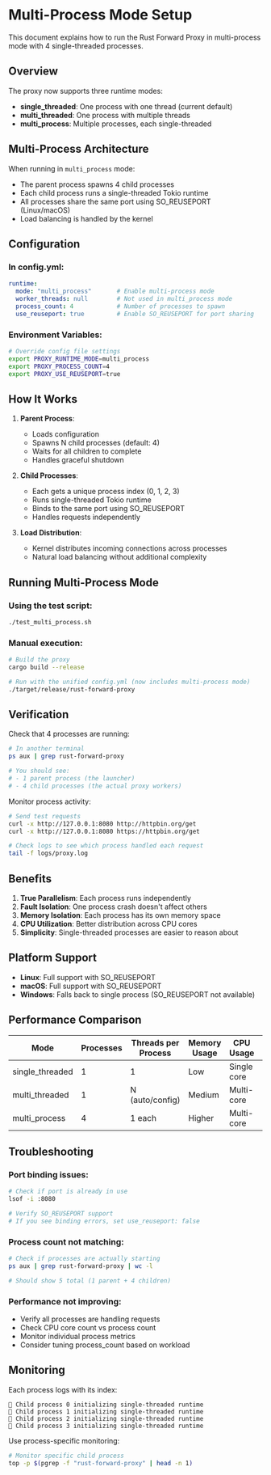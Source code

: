 # Multi-Process Mode Setup

This document explains how to run the Rust Forward Proxy in multi-process mode with 4 single-threaded processes.

## Overview

The proxy now supports three runtime modes:
- **single_threaded**: One process with one thread (current default)
- **multi_threaded**: One process with multiple threads
- **multi_process**: Multiple processes, each single-threaded

## Multi-Process Architecture

When running in `multi_process` mode:
- The parent process spawns 4 child processes
- Each child process runs a single-threaded Tokio runtime
- All processes share the same port using SO_REUSEPORT (Linux/macOS)
- Load balancing is handled by the kernel

## Configuration

### In config.yml:

```yaml
runtime:
  mode: "multi_process"       # Enable multi-process mode
  worker_threads: null        # Not used in multi_process mode
  process_count: 4            # Number of processes to spawn
  use_reuseport: true         # Enable SO_REUSEPORT for port sharing
```

### Environment Variables:

```bash
# Override config file settings
export PROXY_RUNTIME_MODE=multi_process
export PROXY_PROCESS_COUNT=4
export PROXY_USE_REUSEPORT=true
```

## How It Works

1. **Parent Process**: 
   - Loads configuration
   - Spawns N child processes (default: 4)
   - Waits for all children to complete
   - Handles graceful shutdown

2. **Child Processes**:
   - Each gets a unique process index (0, 1, 2, 3)
   - Runs single-threaded Tokio runtime
   - Binds to the same port using SO_REUSEPORT
   - Handles requests independently

3. **Load Distribution**:
   - Kernel distributes incoming connections across processes
   - Natural load balancing without additional complexity

## Running Multi-Process Mode

### Using the test script:
```bash
./test_multi_process.sh
```

### Manual execution:
```bash
# Build the proxy
cargo build --release

# Run with the unified config.yml (now includes multi-process mode)
./target/release/rust-forward-proxy
```

## Verification

Check that 4 processes are running:
```bash
# In another terminal
ps aux | grep rust-forward-proxy

# You should see:
# - 1 parent process (the launcher)
# - 4 child processes (the actual proxy workers)
```

Monitor process activity:
```bash
# Send test requests
curl -x http://127.0.0.1:8080 http://httpbin.org/get
curl -x http://127.0.0.1:8080 https://httpbin.org/get

# Check logs to see which process handled each request
tail -f logs/proxy.log
```

## Benefits

1. **True Parallelism**: Each process runs independently
2. **Fault Isolation**: One process crash doesn't affect others
3. **Memory Isolation**: Each process has its own memory space
4. **CPU Utilization**: Better distribution across CPU cores
5. **Simplicity**: Single-threaded processes are easier to reason about

## Platform Support

- **Linux**: Full support with SO_REUSEPORT
- **macOS**: Full support with SO_REUSEPORT  
- **Windows**: Falls back to single process (SO_REUSEPORT not available)

## Performance Comparison

| Mode | Processes | Threads per Process | Memory Usage | CPU Usage | Complexity |
|------|-----------|-------------------|--------------|-----------|------------|
| single_threaded | 1 | 1 | Low | Single core | Low |
| multi_threaded | 1 | N (auto/config) | Medium | Multi-core | Medium |
| multi_process | 4 | 1 each | Higher | Multi-core | Low per process |

## Troubleshooting

### Port binding issues:
```bash
# Check if port is already in use
lsof -i :8080

# Verify SO_REUSEPORT support
# If you see binding errors, set use_reuseport: false
```

### Process count not matching:
```bash
# Check if processes are actually starting
ps aux | grep rust-forward-proxy | wc -l

# Should show 5 total (1 parent + 4 children)
```

### Performance not improving:
- Verify all processes are handling requests
- Check CPU core count vs process count
- Monitor individual process metrics
- Consider tuning process_count based on workload

## Monitoring

Each process logs with its index:
```
🧵 Child process 0 initializing single-threaded runtime
🧵 Child process 1 initializing single-threaded runtime
🧵 Child process 2 initializing single-threaded runtime
🧵 Child process 3 initializing single-threaded runtime
```

Use process-specific monitoring:
```bash
# Monitor specific child process
top -p $(pgrep -f "rust-forward-proxy" | head -n 1)
```
